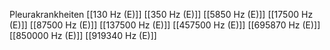 Pleurakrankheiten
[[130 Hz (E)]]
[[350 Hz (E)]]
[[5850 Hz (E)]]
[[17500 Hz (E)]]
[[87500 Hz (E)]]
[[137500 Hz (E)]]
[[457500 Hz (E)]]
[[695870 Hz (E)]]
[[850000 Hz (E)]]
[[919340 Hz (E)]]